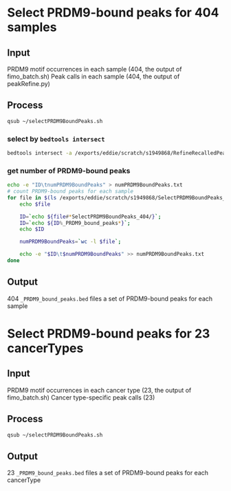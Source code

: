 # Select PRDM9-bound peaks for 404 samples
## Input
PRDM9 motif occurrences in each sample (404, the output of fimo_batch.sh)
Peak calls in each sample (404, the output of peakRefine.py)
## Process
```bash
qsub ~/selectPRDM9BoundPeaks.sh
```
### select by `bedtools intersect`
```bash
bedtools intersect -a /exports/eddie/scratch/s1949868/RefineRecalledPeaks/allPeakCalls_CaseID/"${fileName}_peakCalls.bed" -b $file -F 1.0 -u > "${fileName}_PRDM9_bound_peaks.bed"
```
### get number of PRDM9-bound peaks
```bash
echo -e "ID\tnumPRDM9BoundPeaks" > numPRDM9BoundPeaks.txt
# count PRDM9-bound peaks for each sample
for file in $(ls /exports/eddie/scratch/s1949868/SelectPRDM9BoundPeaks_404/*_PRDM9_bound_peaks.bed); do
	echo $file

	ID=`echo ${file#*SelectPRDM9BoundPeaks_404/}`; 
	ID=`echo ${ID%_PRDM9_bound_peaks*}`;
	echo $ID

	numPRDM9BoundPeaks=`wc -l $file`; 

	echo -e "$ID\t$numPRDM9BoundPeaks" >> numPRDM9BoundPeaks.txt
done
```
## Output
404 `_PRDM9_bound_peaks.bed` files
a set of PRDM9-bound peaks for each sample
# Select PRDM9-bound peaks for 23 cancerTypes
## Input
PRDM9 motif occurrences in each cancer type (23, the output of fimo_batch.sh)
Cancer type-specific peak calls (23)
## Process
```bash
qsub ~/selectPRDM9BoundPeaks.sh
```
## Output
23 `_PRDM9_bound_peaks.bed` files
a set of PRDM9-bound peaks for each cancerType






<!--stackedit_data:
eyJoaXN0b3J5IjpbLTUzOTI1NTg0MSwtMTk1Nzc2MTUxOSwtMT
Q0NjMwODk5MSwtOTc5NTY0MTEyLDE2MzkxMjE2NjUsLTQ1Mzcz
OTU5MSwyOTU5MDA5NDIsMjA0NzEwOTc0MF19
-->